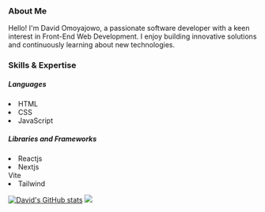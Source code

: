 ### About Me

Hello! I'm David Omoyajowo, a passionate software developer with a keen interest in Front-End Web Development. I enjoy building innovative solutions and continuously learning about new technologies.

### Skills & Expertise

<h5>Languages</h5>
<li>HTML<li>CSS<li>JavaScript
<h5>Libraries and Frameworks</h5>
<li>Reactjs<li>Nextjs</li>Vite<li>Tailwind
  
[![David's GitHub stats](https://github-readme-stats.vercel.app/api?username=damdave)](https://github.com/damdave/github-readme-stats)
![](https://github-readme-stats.vercel.app/api/top-langs/?username=damdave&theme=tokyonight&hide_border=true&include_all_commits=true&show_icons=true&layout=compact)
